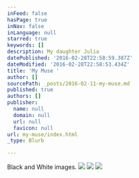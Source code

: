 ```yaml
---
inFeed: false
hasPage: true
inNav: false
inLanguage: null
starred: true
keywords: []
description: My daughter Julia
datePublished: '2016-02-28T22:58:59.387Z'
dateModified: '2016-02-28T22:58:53.434Z'
title: 'My Muse '
author: []
sourcePath: _posts/2016-02-11-my-muse.md
published: true
authors: []
publisher:
  name: null
  domain: null
  url: null
  favicon: null
url: my-muse/index.html
_type: Blurb

---
```

Black and White images.
![](https://s3-us-west-2.amazonaws.com/the-grid-img/p/7399c631c340494db08e7fe6052f08a8c45253b4.jpg)
![](https://s3-us-west-2.amazonaws.com/the-grid-img/p/51964ed50a3450ec81f4aa0b167d7c086695f8fc.jpg)
![](https://s3-us-west-2.amazonaws.com/the-grid-img/p/4d905400fb71ea49decaa5a2296a4573206d2629.jpg)